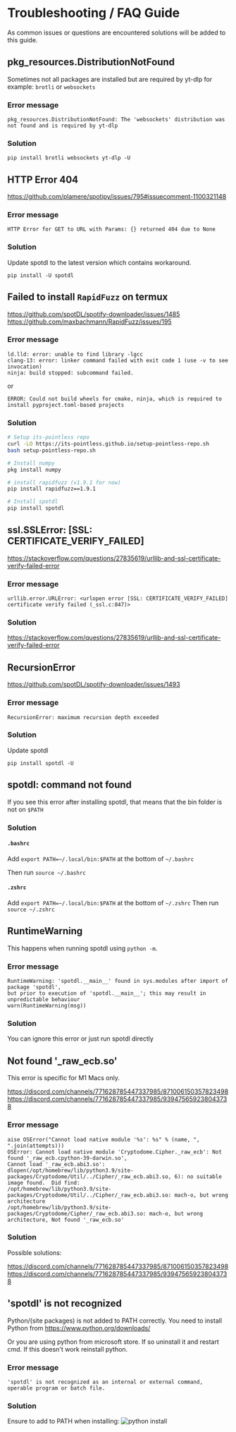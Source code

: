 # Troubleshooting / FAQ Guide

As common issues or questions are encountered solutions will be added to this guide.

## pkg_resources.DistributionNotFound

Sometimes not all packages are installed but are required by yt-dlp for example: `brotli` or
`websockets`

### Error message

`pkg_resources.DistributionNotFound: The 'websockets' distribution was not found and is required by yt-dlp`

### Solution

`pip install brotli websockets yt-dlp -U`

## HTTP Error 404

<https://github.com/plamere/spotipy/issues/795#issuecomment-1100321148>

### Error message

`HTTP Error for GET to URL with Params: {} returned 404 due to None`

### Solution

Update spotdl to the latest version which contains workaround.

`pip install -U spotdl`

## Failed to install `RapidFuzz` on termux

<https://github.com/spotDL/spotify-downloader/issues/1485>
<https://github.com/maxbachmann/RapidFuzz/issues/195>

### Error message

```
ld.lld: error: unable to find library -lgcc
clang-13: error: linker command failed with exit code 1 (use -v to see invocation)
ninja: build stopped: subcommand failed.
```

or

```
ERROR: Could not build wheels for cmake, ninja, which is required to install pyproject.toml-based projects
```

### Solution

```bash
# Setup its-pointless repo
curl -LO https://its-pointless.github.io/setup-pointless-repo.sh
bash setup-pointless-repo.sh

# Install numpy
pkg install numpy

# install rapidfuzz (v1.9.1 for now)
pip install rapidfuzz==1.9.1

# Install spotdl
pip install spotdl
```

## ssl.SSLError: \[SSL: CERTIFICATE_VERIFY_FAILED\]

<https://stackoverflow.com/questions/27835619/urllib-and-ssl-certificate-verify-failed-error>

### Error message

`urllib.error.URLError: <urlopen error [SSL: CERTIFICATE_VERIFY_FAILED] certificate verify failed (_ssl.c:847)>`

### Solution

<https://stackoverflow.com/questions/27835619/urllib-and-ssl-certificate-verify-failed-error>

## RecursionError

<https://github.com/spotDL/spotify-downloader/issues/1493>

### Error message

`RecursionError: maximum recursion depth exceeded`

### Solution

Update spotdl

`pip install spotdl -U`

## spotdl: command not found

If you see this error after installing spotdl, that means that the bin folder is not on `$PATH`

### Solution

#### `.bashrc`

Add `export PATH=~/.local/bin:$PATH` at the bottom of `~/.bashrc`

Then run `source ~/.bashrc`

#### `.zshrc`

Add `export PATH=~/.local/bin:$PATH` at the bottom of `~/.zshrc` Then run `source ~/.zshrc`

## RuntimeWarning

This happens when running spotdl using `python -m`.

### Error message

```
RuntimeWarning: 'spotdl.__main__' found in sys.modules after import of package 'spotdl',
but prior to execution of 'spotdl.__main__'; this may result in unpredictable behaviour
warn(RuntimeWarning(msg))
```

### Solution

You can ignore this error or just run spotdl directly

## Not found '\_raw_ecb.so'

This error is specific for M1 Macs only.

https://discord.com/channels/771628785447337985/871006150357823498
https://discord.com/channels/771628785447337985/939475659238043738

### Error message

```
aise OSError("Cannot load native module '%s': %s" % (name, ", ".join(attempts)))
OSError: Cannot load native module 'Cryptodome.Cipher._raw_ecb': Not found '_raw_ecb.cpython-39-darwin.so',
Cannot load '_raw_ecb.abi3.so': dlopen(/opt/homebrew/lib/python3.9/site-packages/Cryptodome/Util/../Cipher/_raw_ecb.abi3.so, 6): no suitable image found.  Did find:
/opt/homebrew/lib/python3.9/site-packages/Cryptodome/Util/../Cipher/_raw_ecb.abi3.so: mach-o, but wrong architecture
/opt/homebrew/lib/python3.9/site-packages/Cryptodome/Cipher/_raw_ecb.abi3.so: mach-o, but wrong architecture, Not found '_raw_ecb.so'
```

### Solution

Possible solutions:

<https://discord.com/channels/771628785447337985/871006150357823498>
<https://discord.com/channels/771628785447337985/939475659238043738>

## 'spotdl' is not recognized

Python/(site packages) is not added to PATH correctly. You need to install Python from
<https://www.python.org/downloads/>

Or you are using python from microsoft store. If so uninstall it and restart cmd. If this
doesn't work reinstall python.

### Error message

```
'spotdl' is not recognized as an internal or external command,
operable program or batch file.
```

### Solution

Ensure to add to PATH when installing:
![python install](https://i.imgur.com/jWq5EnV.png)

